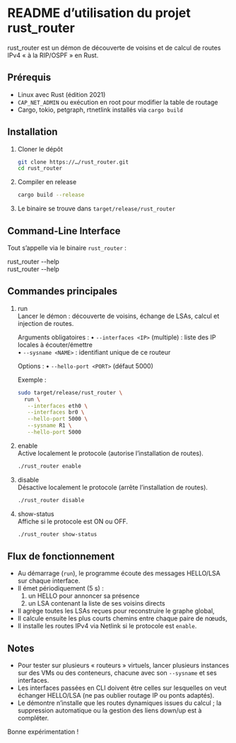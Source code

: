 README d’utilisation du projet rust_router
========================================

rust_router est un démon de découverte de voisins et de calcul de routes IPv4 « à la RIP/OSPF » en Rust.

Prérequis
---------
- Linux avec Rust (édition 2021)
- `CAP_NET_ADMIN` ou exécution en root pour modifier la table de routage
- Cargo, tokio, petgraph, rtnetlink installés via `cargo build`

Installation
------------
1. Cloner le dépôt
   ```bash
   git clone https://…/rust_router.git
   cd rust_router
   ```
2. Compiler en release
   ```bash
   cargo build --release
   ```
3. Le binaire se trouve dans `target/release/rust_router`

Command-Line Interface
----------------------

Tout s’appelle via le binaire `rust_router` :

rust_router --help  
rust_router <commande> --help

Commandes principales
---------------------

1) run  
   Lancer le démon : découverte de voisins, échange de LSAs, calcul et injection de routes.

   Arguments obligatoires :
   • `--interfaces <IP>` (multiple) : liste des IP locales à écouter/émettre  
   • `--sysname <NAME>` : identifiant unique de ce routeur

   Options :
   • `--hello-port <PORT>` (défaut 5000)

   Exemple :
   ```bash
   sudo target/release/rust_router \
     run \
      --interfaces eth0 \
      --interfaces br0 \
      --hello-port 5000 \
      --sysname R1 \
      --hello-port 5000
   ```

2) enable  
   Active localement le protocole (autorise l’installation de routes).
   ```bash
   ./rust_router enable
   ```

3) disable  
   Désactive localement le protocole (arrête l’installation de routes).
   ```bash
   ./rust_router disable
   ```

4) show-status  
   Affiche si le protocole est ON ou OFF.
   ```bash
   ./rust_router show-status
   ```

Flux de fonctionnement
----------------------

- Au démarrage (`run`), le programme écoute des messages HELLO/LSA sur chaque interface.
- Il émet périodiquement (5 s) :
    1. un HELLO pour annoncer sa présence
    2. un LSA contenant la liste de ses voisins directs
- Il agrège toutes les LSAs reçues pour reconstruire le graphe global,
- Il calcule ensuite les plus courts chemins entre chaque paire de nœuds,
- Il installe les routes IPv4 via Netlink si le protocole est `enable`.

Notes
-----
- Pour tester sur plusieurs « routeurs » virtuels, lancer plusieurs instances sur des VMs ou des conteneurs, chacune avec son `--sysname` et ses interfaces.
- Les interfaces passées en CLI doivent être celles sur lesquelles on veut échanger HELLO/LSA (ne pas oublier routage IP ou ponts adaptés).
- Le démontre n’installe que les routes dynamiques issues du calcul ; la suppression automatique ou la gestion des liens down/up est à compléter.

Bonne expérimentation !